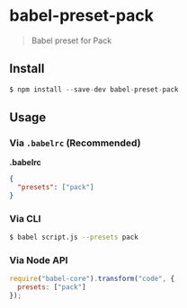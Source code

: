 # babel-preset-pack

> Babel preset for Pack

## Install

```js
$ npm install --save-dev babel-preset-pack
```

## Usage

### Via `.babelrc` (Recommended)

**.babelrc**

```json
{
  "presets": ["pack"]
}
```

### Via CLI

```sh
$ babel script.js --presets pack
```

### Via Node API

```javascript
require("babel-core").transform("code", {
  presets: ["pack"]
});
```
